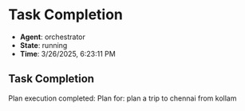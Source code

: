# Task Completion

- **Agent**: orchestrator
- **State**: running
- **Time**: 3/26/2025, 6:23:11 PM

## Task Completion

Plan execution completed: Plan for: plan a trip to chennai from kollam


